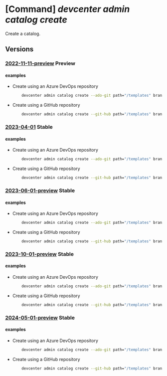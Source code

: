 # [Command] _devcenter admin catalog create_

Create a catalog.

## Versions

### [2022-11-11-preview](/Resources/mgmt-plane/L3N1YnNjcmlwdGlvbnMve30vcmVzb3VyY2Vncm91cHMve30vcHJvdmlkZXJzL21pY3Jvc29mdC5kZXZjZW50ZXIvZGV2Y2VudGVycy97fS9jYXRhbG9ncy97fQ==/2022-11-11-preview.xml) **Preview**

<!-- mgmt-plane /subscriptions/{}/resourcegroups/{}/providers/microsoft.devcenter/devcenters/{}/catalogs/{} 2022-11-11-preview -->

#### examples

- Create using an Azure DevOps repository
    ```bash
        devcenter admin catalog create --ado-git path="/templates" branch="main" secret-identifier="https://contosokv.vault.azure.net/secrets/CentralRepoPat" uri="https://contoso@dev.azure.com/contoso/contosoOrg/_git/centralrepo-fakecontoso" --name "{catalogName}" --dev-center-name "Contoso" --resource-group "rg1"
    ```

- Create using a GitHub repository
    ```bash
        devcenter admin catalog create --git-hub path="/templates" branch="main" secret-identifier="https://contosokv.vault.azure.net/secrets/CentralRepoPat" uri="https://github.com/Contoso/centralrepo-fake.git" --name "{catalogName}" --dev-center-name "Contoso" --resource-group "rg1"
    ```

### [2023-04-01](/Resources/mgmt-plane/L3N1YnNjcmlwdGlvbnMve30vcmVzb3VyY2Vncm91cHMve30vcHJvdmlkZXJzL21pY3Jvc29mdC5kZXZjZW50ZXIvZGV2Y2VudGVycy97fS9jYXRhbG9ncy97fQ==/2023-04-01.xml) **Stable**

<!-- mgmt-plane /subscriptions/{}/resourcegroups/{}/providers/microsoft.devcenter/devcenters/{}/catalogs/{} 2023-04-01 -->

#### examples

- Create using an Azure DevOps repository
    ```bash
        devcenter admin catalog create --ado-git path="/templates" branch="main" secret-identifier="https://contosokv.vault.azure.net/secrets/CentralRepoPat" uri="https://contoso@dev.azure.com/contoso/contosoOrg/_git/centralrepo-fakecontoso" --name "CentralCatalog" --dev-center-name "Contoso" --resource-group "rg1"
    ```

- Create using a GitHub repository
    ```bash
        devcenter admin catalog create --git-hub path="/templates" branch="main" secret-identifier="https://contosokv.vault.azure.net/secrets/CentralRepoPat" uri="https://github.com/Contoso/centralrepo-fake.git" --name "CentralCatalog" --dev-center-name "Contoso" --resource-group "rg1"
    ```

### [2023-06-01-preview](/Resources/mgmt-plane/L3N1YnNjcmlwdGlvbnMve30vcmVzb3VyY2Vncm91cHMve30vcHJvdmlkZXJzL21pY3Jvc29mdC5kZXZjZW50ZXIvZGV2Y2VudGVycy97fS9jYXRhbG9ncy97fQ==/2023-06-01-preview.xml) **Stable**

<!-- mgmt-plane /subscriptions/{}/resourcegroups/{}/providers/microsoft.devcenter/devcenters/{}/catalogs/{} 2023-06-01-preview -->

#### examples

- Create using an Azure DevOps repository
    ```bash
        devcenter admin catalog create --ado-git path="/templates" branch="main" secret-identifier="https://contosokv.vault.azure.net/secrets/CentralRepoPat" uri="https://contoso@dev.azure.com/contoso/contosoOrg/_git/centralrepo-fakecontoso" --name "CentralCatalog" --dev-center-name "Contoso" --resource-group "rg1"
    ```

- Create using a GitHub repository
    ```bash
        devcenter admin catalog create --git-hub path="/templates" branch="main" secret-identifier="https://contosokv.vault.azure.net/secrets/CentralRepoPat" uri="https://github.com/Contoso/centralrepo-fake.git" --name "CentralCatalog" --dev-center-name "Contoso" --resource-group "rg1"
    ```

### [2023-10-01-preview](/Resources/mgmt-plane/L3N1YnNjcmlwdGlvbnMve30vcmVzb3VyY2Vncm91cHMve30vcHJvdmlkZXJzL21pY3Jvc29mdC5kZXZjZW50ZXIvZGV2Y2VudGVycy97fS9jYXRhbG9ncy97fQ==/2023-10-01-preview.xml) **Stable**

<!-- mgmt-plane /subscriptions/{}/resourcegroups/{}/providers/microsoft.devcenter/devcenters/{}/catalogs/{} 2023-10-01-preview -->

#### examples

- Create using an Azure DevOps repository
    ```bash
        devcenter admin catalog create --ado-git path="/templates" branch="main" secret-identifier="https://contosokv.vault.azure.net/secrets/CentralRepoPat" uri="https://contoso@dev.azure.com/contoso/contosoOrg/_git/centralrepo-fakecontoso" --name "CentralCatalog" --dev-center-name "Contoso" --resource-group "rg1"
    ```

- Create using a GitHub repository
    ```bash
        devcenter admin catalog create --git-hub path="/templates" branch="main" secret-identifier="https://contosokv.vault.azure.net/secrets/CentralRepoPat" uri="https://github.com/Contoso/centralrepo-fake.git" --name "CentralCatalog" --dev-center-name "Contoso" --resource-group "rg1"
    ```

### [2024-05-01-preview](/Resources/mgmt-plane/L3N1YnNjcmlwdGlvbnMve30vcmVzb3VyY2Vncm91cHMve30vcHJvdmlkZXJzL21pY3Jvc29mdC5kZXZjZW50ZXIvZGV2Y2VudGVycy97fS9jYXRhbG9ncy97fQ==/2024-05-01-preview.xml) **Stable**

<!-- mgmt-plane /subscriptions/{}/resourcegroups/{}/providers/microsoft.devcenter/devcenters/{}/catalogs/{} 2024-05-01-preview -->

#### examples

- Create using an Azure DevOps repository
    ```bash
        devcenter admin catalog create --ado-git path="/templates" branch="main" secret-identifier="https://contosokv.vault.azure.net/secrets/CentralRepoPat" uri="https://contoso@dev.azure.com/contoso/contosoOrg/_git/centralrepo-fakecontoso" --name "CentralCatalog" --dev-center-name "Contoso" --resource-group "rg1"
    ```

- Create using a GitHub repository
    ```bash
        devcenter admin catalog create --git-hub path="/templates" branch="main" secret-identifier="https://contosokv.vault.azure.net/secrets/CentralRepoPat" uri="https://github.com/Contoso/centralrepo-fake.git" --name "CentralCatalog" --dev-center-name "Contoso" --resource-group "rg1"
    ```
